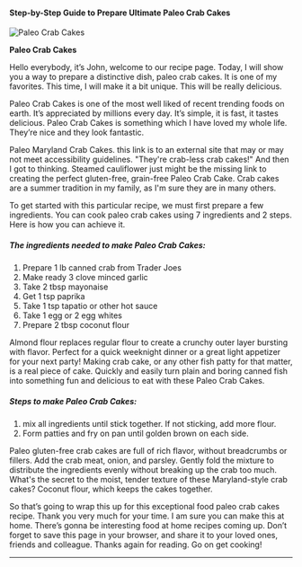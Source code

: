            

#### Step-by-Step Guide to Prepare Ultimate Paleo Crab Cakes

![Paleo Crab Cakes](https://img-global.cpcdn.com/recipes/70531446/751x532cq70/paleo-crab-cakes-recipe-main-photo.jpg)

**Paleo Crab Cakes**

Hello everybody, it’s John, welcome to our recipe page. Today, I will show you a way to prepare a distinctive dish, paleo crab cakes. It is one of my favorites. This time, I will make it a bit unique. This will be really delicious.

Paleo Crab Cakes is one of the most well liked of recent trending foods on earth. It’s appreciated by millions every day. It’s simple, it is fast, it tastes delicious. Paleo Crab Cakes is something which I have loved my whole life. They’re nice and they look fantastic.

Paleo Maryland Crab Cakes. this link is to an external site that may or may not meet accessibility guidelines. "They're crab-less crab cakes!" And then I got to thinking. Steamed cauliflower just might be the missing link to creating the perfect gluten-free, grain-free Paleo Crab Cake. Crab cakes are a summer tradition in my family, as I'm sure they are in many others.

To get started with this particular recipe, we must first prepare a few ingredients. You can cook paleo crab cakes using 7 ingredients and 2 steps. Here is how you can achieve it.

##### The ingredients needed to make Paleo Crab Cakes:

1.  Prepare 1 lb canned crab from Trader Joes
2.  Make ready 3 clove minced garlic
3.  Take 2 tbsp mayonaise
4.  Get 1 tsp paprika
5.  Take 1 tsp tapatio or other hot sauce
6.  Take 1 egg or 2 egg whites
7.  Prepare 2 tbsp coconut flour

Almond flour replaces regular flour to create a crunchy outer layer bursting with flavor. Perfect for a quick weeknight dinner or a great light appetizer for your next party! Making crab cake, or any other fish patty for that matter, is a real piece of cake. Quickly and easily turn plain and boring canned fish into something fun and delicious to eat with these Paleo Crab Cakes.

##### Steps to make Paleo Crab Cakes:

1.  mix all ingredients until stick together. If not sticking, add more flour.
2.  Form patties and fry on pan until golden brown on each side.

Paleo gluten-free crab cakes are full of rich flavor, without breadcrumbs or fillers. Add the crab meat, onion, and parsley. Gently fold the mixture to distribute the ingredients evenly without breaking up the crab too much. What's the secret to the moist, tender texture of these Maryland-style crab cakes? Coconut flour, which keeps the cakes together.

So that’s going to wrap this up for this exceptional food paleo crab cakes recipe. Thank you very much for your time. I am sure you can make this at home. There’s gonna be interesting food at home recipes coming up. Don’t forget to save this page in your browser, and share it to your loved ones, friends and colleague. Thanks again for reading. Go on get cooking!

* * *